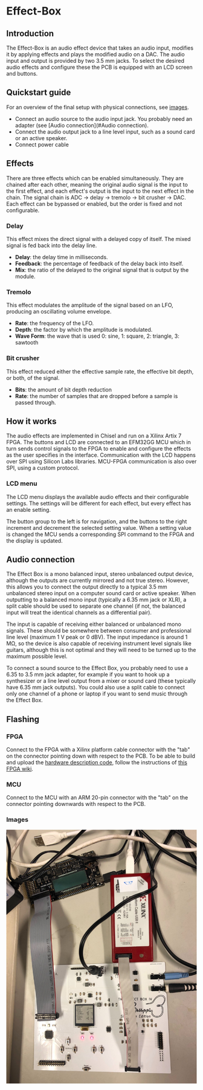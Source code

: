 # Effect-Box

## Introduction
The Effect-Box is an audio effect device that takes an audio input, modifies it by applying effects and plays the modified audio on a DAC.
The audio input and output is provided by two 3.5 mm jacks.
To select the desired audio effects and configure these the PCB is equipped with an LCD screen and buttons.

## Quickstart guide
For an overview of the final setup with physical connections, see [images](#images).

- Connect an audio source to the audio input jack. You probably need an adapter (see [Audio connection](#Audio connection).
- Connect the audio output jack to a line level input, such as a sound card or an active speaker.
- Connect power cable

## Effects
There are three effects which can be enabled simultaneously. They are chained after each other, meaning the original audio signal is the input to the first effect, and each effect's output is the input to the next effect in the chain. The signal chain is ADC -> delay -> tremolo -> bit crusher -> DAC. Each effect can be bypassed or enabled, but the order is fixed and not configurable.

### Delay
This effect mixes the direct signal with a delayed copy of itself. The mixed signal is fed back into the delay line.
- **Delay**: the delay time in milliseconds.
- **Feedback**: the percentage of feedback of the delay back into itself.
- **Mix**: the ratio of the delayed to the original signal that is output by the module.

### Tremolo
This effect modulates the amplitude of the signal based on an LFO, producing an oscillating volume envelope. 
- **Rate**: the frequency of the LFO.
- **Depth**: the factor by which the amplitude is modulated.
- **Wave Form**: the wave that is used 0: sine, 1: square, 2: triangle, 3: sawtooth

### Bit crusher
This effect reduced either the effective sample rate, the effective bit depth, or both, of the signal.  
- **Bits**: the amount of bit depth reduction
- **Rate**: the number of samples that are dropped before a sample is passed through.


## How it works
The audio effects are implemented in Chisel and run on a Xilinx Artix 7 FPGA.
The buttons and LCD are connected to an EFM32GG MCU which in turn sends control signals to the FPGA to enable and configure the effects as the user specifies in the interface.
Communication with the LCD happens over SPI using Silicon Labs libraries.
MCU-FPGA communication is also over SPI, using a custom protocol.

### LCD menu
The LCD menu displays the available audio effects and their configurable settings.
The settings will be different for each effect, but every effect has an enable setting.

The button group to the left is for navigation, and the buttons to the right increment and decrement the selected setting value.
When a setting value is changed the MCU sends a corresponding SPI command to the FPGA and the display is updated.

## Audio connection
The Effect Box is a mono balanced input, stereo unbalanced output device, although the outputs are currently mirrored and not true stereo. However, this allows you to connect the output directly to a typical 3.5 mm unbalanced stereo input on a computer sound card or active speaker. When outputting to a balanced mono input (typically a 6.35 mm jack or XLR), a split cable should be used to separate one channel (if not, the balanced input will treat the identical channels as a differential pair).

The input is capable of receiving either balanced or unbalanced mono signals. These should be somewhere between consumer and professional line level (maximum 1 V peak or 0 dBV). The input impedance is around 1 MΩ, so the device is also capable of receiving instrument level signals like guitars, although this is not optimal and they will need to be turned up to the maximum possible level.

To connect a sound source to the Effect Box, you probably need to use a 6.35 to 3.5 mm jack adapter, for example if you want to hook up a synthesizer or a line level output from a mixer or sound card (these typically have 6.35 mm jack outputs). You could also use a split cable to connect only one channel of a phone or laptop if you want to send music through the Effect Box.

## Flashing
### FPGA 
Connect to the FPGA with a Xilinx platform cable connector with the "tab" on the connector pointing down with respect to the PCB. To be able to build and upload the [hardware description code](https://github.com/DMPRO-Gruppe-B/Effect-Box-FPGA), follow the instructions of [this FPGA wiki](https://github.com/DMPRO-Gruppe-B/Effect-Box-FPGA/wiki/Flashing).
### MCU
Connect to the MCU with an ARM 20-pin connector with the "tab" on the connector pointing downwards with respect to the PCB.

### Images
![flashing][flash]

[flash]: flash.jpg "Flashing MCU and FPGA"
